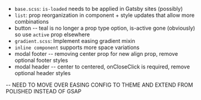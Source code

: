 - `base.scss`: `is-loaded` needs to be applied in Gatsby sites (possibly)
- `list`: prop reorganization in component + style updates that allow more combinations
- button -- teal is no longer a prop type option, is-active gone (obviously) so use `active` prop elsewhere
- `gradient.scss`: Implement easing gradient mixin
- `inline component` supports more space variations
- modal footer -- removing center prop for new align prop, remove optional footer styles
- modal header -- center to centered, onCloseClick is required, remove optional header styles

-- NEED TO MOVE OVER EASING CONFIG TO THEME AND EXTEND FROM POLISHED INSTEAD OF GSAP
